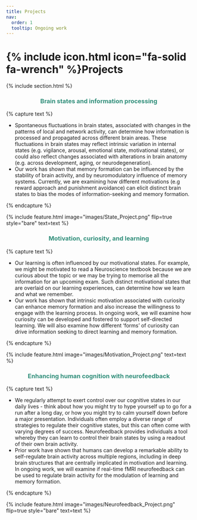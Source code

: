 ```yaml
---
title: Projects
nav:
  order: 1
  tooltip: Ongoing work
---
```


# {% include icon.html icon="fa-solid fa-wrench" %}Projects

{% include section.html %}

<h3 style="text-align:center; color:#328f7b; font-weight:bold">Brain states and information processing</h3>

{% capture text %}

* Spontaneous fluctuations in brain states, associated with changes in the patterns of local and network activity, can determine how information is processed and propagated across different brain areas. These fluctuations in brain states may reflect intrinsic variation in internal states (e.g. vigilance, arousal, emotional state, motivational states), or could also reflect changes associated with alterations in brain anatomy (e.g. across development, aging, or neurodegeneration).
* Our work has shown that memory formation can be influenced by the stability of brain activity, and by neuromodulatory influence of memory systems. Currently, we are examining how different motivations (e.g reward approach and punishment avoidance) can elicit distinct brain states to bias the modes of information-seeking and memory formation.

{% endcapture %}

{%
  include feature.html
  image="images/State_Project.png"
  flip=true
  style="bare"
  text=text
%}

<h3 style="text-align:center; color:#328f7b; font-weight:bold">Motivation, curiosity, and learning</h3>

{% capture text %}

* Our learning is often influenced by our motivational states. For example, we might be motivated to read a Neuroscience textbook because we are curious about the topic or we may be trying to memorise all the information for an upcoming exam. Such distinct motivational states that are overlaid on our learning experiences, can determine how we learn and what we remember.
* Our work has shown that intrinsic motivation associated with curiosity can enhance memory formation and also increase the willingness to engage with the learning process. In ongoing work, we will examine how curiosity can be developed and fostered to support self-directed learning. We will also examine how different ‘forms’ of curiosity can drive information seeking to direct learning and memory formation. 

{% endcapture %}

{%
  include feature.html
  image="images/Motivation_Project.png"
  text=text
%}

<h3 style="text-align:center; color:#328f7b; font-weight:bold">Enhancing human cognition with neurofeedback</h3>

{% capture text %}

* We regularly attempt to exert control over our cognitive states in our daily lives - think about how you might try to hype yourself up to go for a run after a long day, or how you might try to calm yourself down before a major presentation. Individuals often employ a diverse range of strategies to regulate their cognitive states, but this can often come with varying degrees of success. Neurofeedback provides individuals a tool whereby they can learn to control their brain states by using a readout of their own brain activity.
* Prior work have shown that humans can develop a remarkable ability to self-regulate brain activity across multiple regions, including in deep brain structures that are centrally implicated in motivation and learning. In ongoing work, we will examine if real-time fMRI neurofeedback can be used to regulate brain activity for the modulation of learning and memory formation.

{% endcapture %}

{%
  include feature.html
  image="images/Neurofeedback_Project.png"
  flip=true
  style="bare"
  text=text
%}


